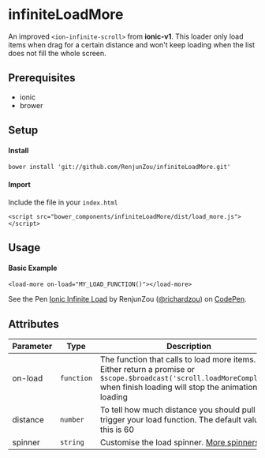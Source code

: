 # infiniteLoadMore

An improved `<ion-infinite-scroll>` from **ionic-v1**. This loader only load items when drag for a certain distance and won't keep loading when the list does not fill the whole screen.

## Prerequisites
* ionic
* brower

## Setup

#### Install
`bower install 'git://github.com/RenjunZou/infiniteLoadMore.git'`
#### Import
Include the file in your `index.html`

`<script src="bower_components/infiniteLoadMore/dist/load_more.js"></script>`

## Usage
#### Basic Example
`<load-more on-load="MY_LOAD_FUNCTION()"></load-more>`
<p data-height="265" data-theme-id="0" data-slug-hash="RVpbKd" data-default-tab="result" data-user="richardzou" data-embed-version="2" data-pen-title="Ionic Infinite Load" class="codepen">See the Pen <a href="https://codepen.io/richardzou/pen/RVpbKd/">Ionic Infinite Load</a> by RenjunZou (<a href="http://codepen.io/richardzou">@richardzou</a>) on <a href="http://codepen.io">CodePen</a>.</p>

## Attributes
|Parameter|Type|Description|
|----|----|-----|
|on-load|`function`|The function that calls to load more items. Either return a promise or `$scope.$broadcast('scroll.loadMoreComplete')` when finish loading will stop the animation of loading|
|distance|`number`|To tell how much distance you should pull to trigger your load function. The default value for this is 60|
|spinner|`string`|Customise the load spinner. [More spinners](https://ionicframework.com/docs/v1/api/directive/ionSpinner/)|
